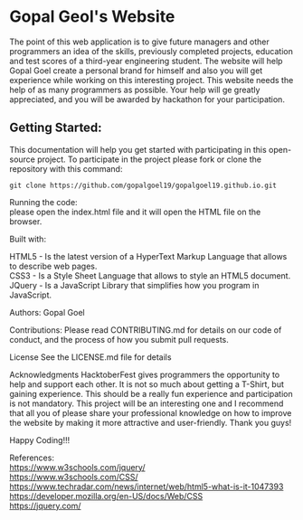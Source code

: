 
Gopal Geol's Website
=

The point of this web application is to give future managers and other programmers an idea of the skills,
previously completed projects, education and test scores of a third-year engineering student. 
The website will help Gopal Goel create a personal brand for himself and also you will get experience while 
working on this interesting project. This website needs the
help of as many programmers as possible. Your help will ge greatly appreciated, and you will be awarded by hackathon
for your participation.

Getting Started:
-
This documentation will help you get started with participating in this open-source project.
To participate in the project please fork or clone the repository with this command:  
        
    git clone https://github.com/gopalgoel19/gopalgoel19.github.io.git

Running the code:  
please open the index.html file and it will open the HTML file on the browser.

Built with:

HTML5 - Is the latest version of a HyperText Markup Language that allows to describe web pages.  
CSS3 - Is a Style Sheet Language that allows to style an HTML5 document.  
JQuery - Is a JavaScript Library that simplifies how you program in JavaScript.  

Authors: Gopal Goel

Contributions:
Please read CONTRIBUTING.md for details on our code of conduct, and the process of how you submit pull requests.

License
See the LICENSE.md file for details

Acknowledgments
HacktoberFest gives programmers the opportunity to help and support each other. It is not so much about getting a T-Shirt,
but gaining experience. This should be a really fun experience and participation is not mandatory. This project will be an interesting one and I recommend that all you of please share your professional knowledge on how to improve the website by making it more attractive
and user-friendly. Thank you guys!

Happy Coding!!!



References:  
https://www.w3schools.com/jquery/  
https://www.w3schools.com/CSS/  
https://www.techradar.com/news/internet/web/html5-what-is-it-1047393  
https://developer.mozilla.org/en-US/docs/Web/CSS  
https://jquery.com/  
